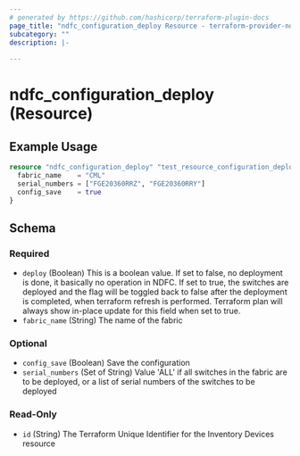 ```yaml
---
# generated by https://github.com/hashicorp/terraform-plugin-docs
page_title: "ndfc_configuration_deploy Resource - terraform-provider-ndfc"
subcategory: ""
description: |-
  
---
```


# ndfc_configuration_deploy (Resource)



## Example Usage

```terraform
resource "ndfc_configuration_deploy" "test_resource_configuration_deploy_1" {
  fabric_name    = "CML"
  serial_numbers = ["FGE20360RRZ", "FGE20360RRY"]
  config_save    = true
}
```

<!-- schema generated by tfplugindocs -->
## Schema

### Required

- `deploy` (Boolean) This is a boolean value. If set to false, no deployment is done, it basically no operation in NDFC. If set to true, the switches are deployed and the flag will be toggled back to false after the deployment is completed, when terraform refresh is performed. Terraform plan will always show in-place update for this field when set to true.
- `fabric_name` (String) The name of the fabric

### Optional

- `config_save` (Boolean) Save the configuration
- `serial_numbers` (Set of String) Value 'ALL' if all switches in the fabric are to be deployed, or a list of serial numbers of the switches to be deployed

### Read-Only

- `id` (String) The Terraform Unique Identifier for the Inventory Devices resource
